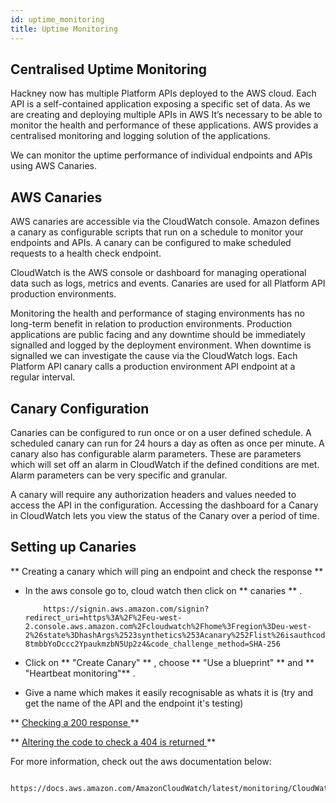 ```yaml
---
id: uptime_monitoring
title: Uptime Monitoring
---
```




## Centralised Uptime Monitoring

Hackney now has multiple Platform APIs deployed to the AWS cloud. Each API is a self-contained application exposing a specific set of data.
As we are creating and deploying multiple APIs in AWS It’s necessary to be able to monitor the health and performance of these applications. AWS provides a centralised monitoring and logging solution of the applications.

We can monitor the uptime performance of individual endpoints and APIs using AWS Canaries.


## AWS Canaries

AWS canaries are accessible via the CloudWatch console. Amazon defines a canary as configurable scripts that run on a schedule to monitor your endpoints and APIs.
A canary can be configured to make scheduled requests to a health check endpoint.

CloudWatch is the AWS console or dashboard for managing operational data such as logs, metrics and events.
Canaries are used for all Platform API production environments.

Monitoring the health and performance of staging environments has no long-term benefit in relation to production environments. Production applications are public facing and any downtime should be immediately signalled and logged by the deployment environment. When downtime is signalled we can investigate the cause via the CloudWatch logs. Each Platform API canary calls a production environment API endpoint at a regular interval.


## Canary Configuration

Canaries can be configured to run once or on a user defined schedule. A scheduled canary can run for 24 hours a day as often as once per minute. A canary also has configurable alarm parameters. These are parameters which will set off an alarm in CloudWatch if the defined conditions are met.
Alarm parameters can be very specific and granular.

A canary will require any authorization headers and values needed to access the API in the configuration.
Accessing the dashboard for a Canary in CloudWatch lets you view the status of the Canary over a period of time.

## Setting up Canaries

** Creating a canary which will ping an endpoint and check the response **

- In the aws console go to, cloud watch then click on ** canaries ** .

          https://signin.aws.amazon.com/signin?redirect_uri=https%3A%2F%2Feu-west-2.console.aws.amazon.com%2Fcloudwatch%2Fhome%3Fregion%3Deu-west-2%26state%3DhashArgs%2523synthetics%253Acanary%252Flist%26isauthcode%3Dtrue&client_id=arn%3Aaws%3Aiam%3A%3A015428540659%3Auser%2Fcloudwatch&forceMobileApp=0&code_challenge=afPX8AredTuJ4RR-8tmbbYoDccc2YpaukmzbN5Up2z4&code_challenge_method=SHA-256

- Click on ** "Create Canary" ** , choose ** "Use a blueprint" ** and  ** "Heartbeat monitoring"** .

- Give a name which makes it easily recognisable as whats it is (try and get the name of the API and the endpoint it's testing)


** <u> Checking a 200 response </u> **

** <u> Altering the code to check a 404 is returned </u> **

For more information, check out the aws documentation below:

              https://docs.aws.amazon.com/AmazonCloudWatch/latest/monitoring/CloudWatch_Synthetics_Canaries_Create.html
